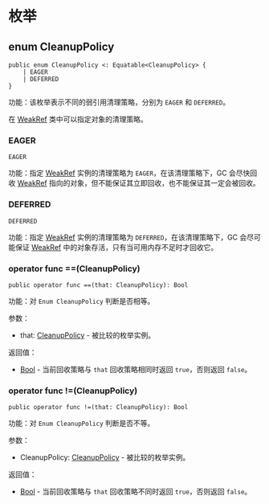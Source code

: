 # 枚举

## enum CleanupPolicy

```cangjie
public enum CleanupPolicy <: Equatable<CleanupPolicy> {
    | EAGER
    | DEFERRED
}
```

功能：该枚举表示不同的弱引用清理策略，分别为 `EAGER` 和 `DEFERRED`。

在 [WeakRef](ref_package_classes_cjvm#class-weakref) 类中可以指定对象的清理策略。

### EAGER

```cangjie
EAGER
```

功能：指定 [WeakRef](ref_package_classes_cjvm#class-weakref) 实例的清理策略为 `EAGER`，在该清理策略下，GC 会尽快回收 [WeakRef](ref_package_classes_cjvm#class-weakref) 指向的对象，但不能保证其立即回收，也不能保证其一定会被回收。

### DEFERRED

```cangjie
DEFERRED
```

功能：指定 [WeakRef](ref_package_classes_cjvm#class-weakref) 实例的清理策略为 `DEFERRED`，在该清理策略下，GC 会尽可能保证 [WeakRef](ref_package_classes_cjvm#class-weakref) 中的对象存活，只有当可用内存不足时才回收它。

### operator func ==(CleanupPolicy)

```cangjie
public operator func ==(that: CleanupPolicy): Bool
```

功能：对 `Enum CleanupPolicy` 判断是否相等。

参数：

- that: [CleanupPolicy](ref_package_enums_cjvm.md#enum-cleanuppolicy) - 被比较的枚举实例。

返回值：

- [Bool](../../core/core_package_api/core_package_intrinsics.md#bool) - 当前回收策略与 `that` 回收策略相同时返回 `true`，否则返回 `false`。

### operator func !=(CleanupPolicy)

```cangjie
public operator func !=(that: CleanupPolicy): Bool
```

功能：对 `Enum CleanupPolicy` 判断是否不等。

参数：

- CleanupPolicy: [CleanupPolicy](ref_package_enums_cjvm.md#enum-cleanuppolicy) - 被比较的枚举实例。

返回值：

- [Bool](../../core/core_package_api/core_package_intrinsics.md#bool) - 当前回收策略与 `that` 回收策略不同时返回 `true`，否则返回 `false`。
